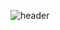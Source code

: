 ![header](https://capsule-render.vercel.app/api?type=egg&color=98B485&height=300&section=footer&text=LeeMinHyeong&fontSize=90)

